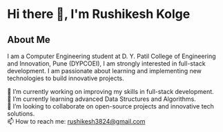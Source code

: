 # Hi there 👋, I'm Rushikesh Kolge

## About Me
I am a Computer Engineering student at D. Y. Patil College of Engineering and Innovation, Pune (DYPCOEI), I am strongly interested in full-stack development. I am passionate about learning and implementing new technologies to build innovative projects.

🔭 I’m currently working on improving my skills in full-stack development.                                                                                                         
🌱 I’m currently learning advanced Data Structures and Algorithms.                                                                                                                                                                                                                  
👯 I’m looking to collaborate on open-source projects and innovative tech solutions.                                                                                                         
📫 How to reach me: rushikesh3824@gmail.com

